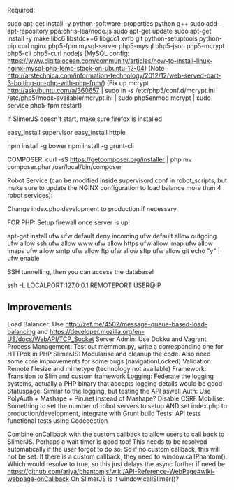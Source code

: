 Required:

sudo apt-get install -y python-software-properties python g++
sudo add-apt-repository ppa:chris-lea/node.js
sudo apt-get update
sudo apt-get install -y make libc6 libstdc++6 libgcc1 xvfb git python-setuptools python-pip curl nginx php5-fpm mysql-server php5-mysql php5-json php5-mcrypt php5-cli php5-curl nodejs
(MySQL config: https://www.digitalocean.com/community/articles/how-to-install-linux-nginx-mysql-php-lemp-stack-on-ubuntu-12-04)
(Note http://arstechnica.com/information-technology/2012/12/web-served-part-3-bolting-on-php-with-php-fpm/)
(Fix up mcrypt http://askubuntu.com/a/360657 | sudo ln -s /etc/php5/conf.d/mcrypt.ini /etc/php5/mods-available/mcrypt.ini | sudo php5enmod mcrypt | sudo service php5-fpm restart)

If SlimerJS doesn't start, make sure firefox is installed

easy_install supervisor
easy_install httpie

npm install -g bower
npm install -g grunt-cli

COMPOSER:
curl -sS https://getcomposer.org/installer | php
mv composer.phar /usr/local/bin/composer

Robot Service (can be modified inside supervisord.conf in robot_scripts, but make sure to update the NGINX configuration to load balance more than 4 robot services):

Change index.php development to production if necessary.

FOR PHP:
Setup firewall once server is up!

apt-get install ufw
ufw default deny incoming
ufw default allow outgoing
ufw allow ssh
ufw allow www
ufw allow https
ufw allow imap
ufw allow imaps
ufw allow smtp
ufw allow ftp
ufw allow sftp
ufw allow git
echo "y" | ufw enable

SSH tunnelling, then you can access the database!

ssh -L LOCALPORT:127.0.0.1:REMOTEPORT USER@IP


Improvements
------------

Load Balancer: Use http://zef.me/4502/message-queue-based-load-balancing and https://developer.mozilla.org/en-US/docs/WebAPI/TCP_Socket
Server Admin: Use Dokku and Vagrant
Process Management: Test out memmon.py, write a corresponding one for HTTPok in PHP
SlimerJS: Modularise and cleanup the code. Also need some core improvements for some bugs (navigationLocked)
Validation: Remote filesize and mimetype (technology not available)
Framework: Transition to Slim and custom framework
Logging: Federate the logging systems, actually a PHP binary that accepts logging details would be good
Statuspage: Similar to the logging, but testing the API aswell
Auth: Use PolyAuth + Mashape + Pin.net instead of Mashape? Disable CSRF
Mobilise: Something to set the number of robot servers to setup AND set index.php to production/development, integrate with Grunt build
Tests: API tests functional tests using Codeception

Combine onCallback with the custom callback to allow users to call back to SlimerJS. Perhaps a wait timer is good too! This needs to be resolved automatically if the user forgot to do so. So if no custom callback, this will not be set. If there is a custom callback, they need to window.callPhantom(). Which would resolve to true, so this just delays the async further if need be. https://github.com/ariya/phantomjs/wiki/API-Reference-WebPage#wiki-webpage-onCallback On SlimerJS is it window.callSlimer()?
